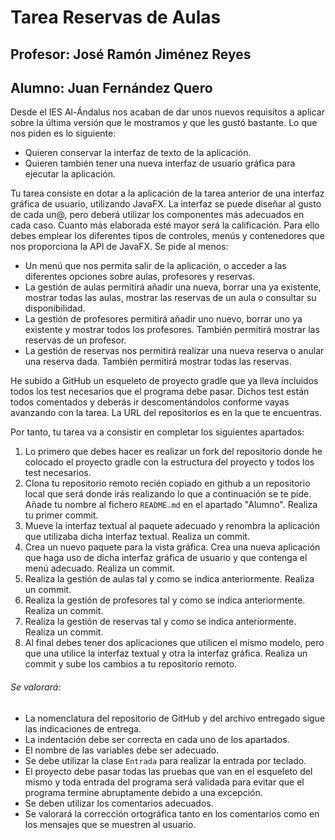 # Tarea Reservas de Aulas
## Profesor: José Ramón Jiménez Reyes
## Alumno: Juan Fernández Quero

Desde el IES Al-Ándalus nos acaban de dar unos nuevos requisitos a aplicar sobre la última versión que le mostramos y que les gustó bastante. Lo que nos piden es lo siguiente:

- Quieren conservar la interfaz de texto de la aplicación.
- Quieren también tener una nueva interfaz de usuario gráfica para ejecutar la aplicación.

Tu tarea consiste en dotar a la aplicación de la tarea anterior de una interfaz gráfica de usuario, utilizando JavaFX. La interfaz se puede diseñar al gusto de cada un@, pero deberá utilizar los componentes más adecuados en cada caso. Cuanto más elaborada esté mayor será la calificación. Para ello debes emplear los diferentes tipos de controles, menús y contenedores que nos proporciona la API de JavaFX. Se pide al menos:

- Un menú que nos permita salir de la aplicación, o acceder a las diferentes opciones sobre aulas, profesores y reservas.
- La gestión de aulas permitirá añadir una nueva, borrar una ya existente, mostrar todas las aulas, mostrar las reservas de un aula o consultar su disponibilidad.
- La gestión de profesores permitirá añadir uno nuevo, borrar uno ya existente y mostrar todos los profesores. También permitirá mostrar las reservas de un profesor.
- La gestión de reservas nos permitirá realizar una nueva reserva o anular una reserva dada. También permitirá mostrar todas las reservas.

He subido a GitHub un esqueleto de proyecto gradle que ya lleva incluidos todos los test necesarios que el programa debe pasar. Dichos test están todos comentados y deberás ir descomentándolos conforme vayas avanzando con la tarea. La URL del repositorios es en la que te encuentras.

Por tanto, tu tarea va a consistir en completar los siguientes apartados:

1. Lo primero que debes hacer es realizar un fork del repositorio donde he colocado el proyecto gradle con la estructura del proyecto y todos los test necesarios.
2. Clona tu repositorio remoto recién copiado en github a un repositorio local que será donde irás realizando lo que a continuación se te pide. Añade tu nombre al fichero `README.md` en el apartado "Alumno". Realiza tu primer commit.
3. Mueve la interfaz textual al paquete adecuado y renombra la aplicación que utilizaba dicha interfaz textual. Realiza un commit.
4. Crea un nuevo paquete para la vista gráfica. Crea una nueva aplicación que haga uso de dicha interfaz gráfica de usuario y que contenga el menú adecuado. Realiza un commit.
5. Realiza la gestión de aulas tal y como se indica anteriormente. Realiza un commit.
6. Realiza la gestión de profesores tal y como se indica anteriormente. Realiza un commit.
7. Realiza la gestión de reservas tal y como se indica anteriormente. Realiza un commit.
8. Al final debes tener dos aplicaciones que utilicen el mismo modelo, pero que una utilice la interfaz textual y otra la interfaz gráfica. Realiza un commit y sube los cambios a tu repositorio remoto.

###### Se valorará:
- La nomenclatura del repositorio de GitHub y del archivo entregado sigue las indicaciones de entrega.
- La indentación debe ser correcta en cada uno de los apartados.
- El nombre de las variables debe ser adecuado.
- Se debe utilizar la clase `Entrada` para realizar la entrada por teclado.
- El proyecto debe pasar todas las pruebas que van en el esqueleto del mismo y toda entrada del programa será validada para evitar que el programa termine abruptamente debido a una excepción.
- Se deben utilizar los comentarios adecuados.
- Se valorará la corrección ortográfica tanto en los comentarios como en los mensajes que se muestren al usuario.

